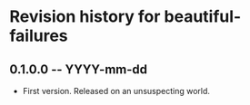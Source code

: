 # Revision history for beautiful-failures

## 0.1.0.0 -- YYYY-mm-dd

* First version. Released on an unsuspecting world.
